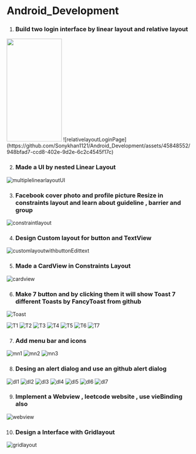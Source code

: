 # Android_Development

1) ### Build two login interface by linear layout and relative layout
 <img src="https://github.com/Sonykhan1121/Android_Development/assets/45848552/62afcaf4-2aa4-4565-8732-2f66bd09990b" width="150" height="280">
![relativelayoutLoginPage](https://github.com/Sonykhan1121/Android_Development/assets/45848552/948bfad7-ccd8-402e-9d2e-6c2c4545f17c)

2) ### Made a UI by nested Linear Layout
![multiplelinearlayoutUI](https://github.com/Sonykhan1121/Android_Development/assets/45848552/237b89cc-d2ea-4744-9d4b-e9e16180fd23)

3) ### Facebook cover photo and profile picture Resize in constraints layout and learn about guideline , barrier and group
![constraintlayout](https://github.com/Sonykhan1121/Android_Development/assets/45848552/f56e866d-a460-427e-82fe-3b3ec27d2757)

4) ### Design Custom layout for button and TextView
![customlayoutwithbuttonEdittext](https://github.com/Sonykhan1121/Android_Development/assets/45848552/ab6bdd85-a354-4a0f-9bc3-0ebc2da48f2f)

5) ### Made a CardView in Constraints Layout
![cardview](https://github.com/Sonykhan1121/Android_Development/assets/45848552/1195b50d-f0cb-4e96-a9ad-43a0ff407f63)

6) ### Make 7 button and by clicking them it will show Toast 7 different Toasts by FancyToast from github

![Toast](https://github.com/Sonykhan1121/Android_Development/assets/45848552/1c655fb8-957f-46db-ae9a-39a7f572c202)

![T1](https://github.com/Sonykhan1121/Android_Development/assets/45848552/a1aac047-7a56-49b2-b6ec-29b2a6ed4037)
![T2](https://github.com/Sonykhan1121/Android_Development/assets/45848552/f717dd43-143b-46eb-85e3-ac870f6a79c4)
![T3](https://github.com/Sonykhan1121/Android_Development/assets/45848552/775db299-1dc3-4227-a223-be8bbb02f36c)
![T4](https://github.com/Sonykhan1121/Android_Development/assets/45848552/a4cdf448-9bf6-4f9e-816f-d3181c3208b8)
![T5](https://github.com/Sonykhan1121/Android_Development/assets/45848552/427394fd-c4bd-4049-8f6e-abd288b4cf42)
![T6](https://github.com/Sonykhan1121/Android_Development/assets/45848552/4e597ce4-2098-4576-b061-9396a896f7cc)
![T7](https://github.com/Sonykhan1121/Android_Development/assets/45848552/034d3fbd-b7db-4556-a23d-1fee950c135f)

7) ### Add  menu bar and icons

![mn1](https://github.com/Sonykhan1121/Android_Development/assets/45848552/1a5941a4-807c-402c-902c-c70af78f2f6f)
![mn2](https://github.com/Sonykhan1121/Android_Development/assets/45848552/02d06dc1-a28f-4c57-8113-b9a42050b6fa)
![mn3](https://github.com/Sonykhan1121/Android_Development/assets/45848552/cc29a121-c5b0-4824-8b3d-1be05c2c3220)

8)  ### Desing an alert dialog and use an  github alert dialog

![dl1](https://github.com/Sonykhan1121/Android_Development/assets/45848552/42c47551-d1e5-4fc4-8a8d-7996ddf7a0db)
![dl2](https://github.com/Sonykhan1121/Android_Development/assets/45848552/ddde9886-4513-4cba-8366-bbf78b2d8db3)
![dl3](https://github.com/Sonykhan1121/Android_Development/assets/45848552/25ff108d-bb68-4268-8e46-adf4e6f2e1dd)
![dl4](https://github.com/Sonykhan1121/Android_Development/assets/45848552/f753c3fb-ef2b-4670-82b1-9bda11bf3168)
![dl5](https://github.com/Sonykhan1121/Android_Development/assets/45848552/7fd0c683-2e26-4849-b337-a1e1819a1aa5)
![dl6](https://github.com/Sonykhan1121/Android_Development/assets/45848552/80c6e1c9-3b7f-409c-bc7c-685752e6523c)
![dl7](https://github.com/Sonykhan1121/Android_Development/assets/45848552/916e48bf-3a4b-41fd-bc18-b94a354cb239)

   
9) ### Implement a Webview , leetcode website , use vieBinding also
![webview](https://github.com/Sonykhan1121/Android_Development/assets/45848552/4ebbd8e7-8a4a-4287-94a8-bbabc8ff8ace)

10) ### Design a Interface with Gridlayout

![gridlayout](https://github.com/Sonykhan1121/Android_Development/assets/45848552/8c1d5947-892e-47cf-a8e4-e277ca352bda)
